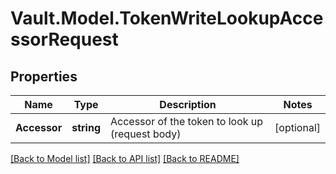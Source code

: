 # Vault.Model.TokenWriteLookupAccessorRequest

## Properties

Name | Type | Description | Notes
------------ | ------------- | ------------- | -------------
**Accessor** | **string** | Accessor of the token to look up (request body) | [optional] 


[[Back to Model list]](../README.md#documentation-for-models) [[Back to API list]](../README.md#documentation-for-api-endpoints) [[Back to README]](../README.md)

